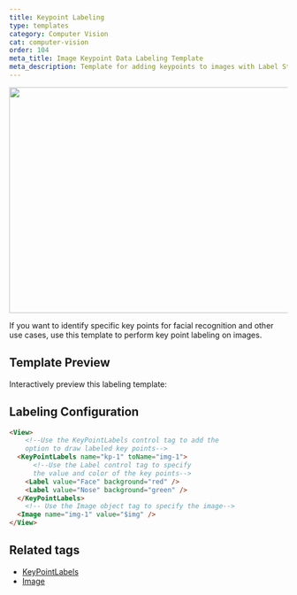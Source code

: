 ```yaml
---
title: Keypoint Labeling
type: templates
category: Computer Vision
cat: computer-vision
order: 104
meta_title: Image Keypoint Data Labeling Template
meta_description: Template for adding keypoints to images with Label Studio for your machine learning and data science projects.
---
```


<img src="/images/templates/keypoints.png" alt="" class="gif-border" width="552px" height="408px"/>

If you want to identify specific key points for facial recognition and other use cases, use this template to perform key point labeling on images.

## Template Preview

Interactively preview this labeling template:

<div id="main-preview"></div>

## Labeling Configuration

```html
<View>
    <!--Use the KeyPointLabels control tag to add the 
    option to draw labeled key points-->
  <KeyPointLabels name="kp-1" toName="img-1">
      <!--Use the Label control tag to specify 
      the value and color of the key points-->
    <Label value="Face" background="red" />
    <Label value="Nose" background="green" />
  </KeyPointLabels>
    <!-- Use the Image object tag to specify the image-->
  <Image name="img-1" value="$img" />
</View>
```

## Related tags

- [KeyPointLabels](/tags/keypointlabels.html)
- [Image](/tags/image.html)
